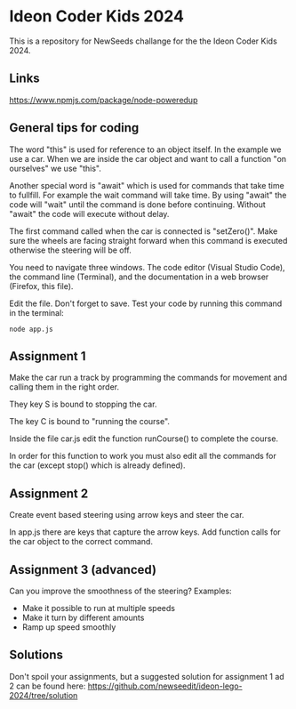 # Ideon Coder Kids 2024

This is a repository for NewSeeds challange for the the Ideon Coder Kids 2024.

## Links

https://www.npmjs.com/package/node-poweredup

## General tips for coding

The word "this" is used for reference to an object itself. In the example we use a car. When we are
inside the car object and want to call a function "on ourselves" we use "this".

Another special word is "await" which is used for commands that take time to fullfill. For example
the wait command will take time. By using "await" the code will "wait" until the command is done before
continuing. Without "await" the code will execute without delay.

The first command called when the car is connected is "setZero()". Make sure the wheels are facing
straight forward when this command is executed otherwise the steering will be off.

You need to navigate three windows. The code editor (Visual Studio Code), the command line (Terminal),
and the documentation in a web browser (Firefox, this file).

Edit the file. Don't forget to save. Test your code by running this command in the terminal:

```
node app.js
```

## Assignment 1

Make the car run a track by programming the commands for movement and calling them in the right order.

They key S is bound to stopping the car.

The key C is bound to "running the course".

Inside the file car.js edit the function runCourse() to complete the course.

In order for this function to work you must also edit all the commands for the car (except stop() which is already defined).

## Assignment 2

Create event based steering using arrow keys and steer the car.

In app.js there are keys that capture the arrow keys. Add function calls for the car object to the correct command.

## Assignment 3 (advanced)

Can you improve the smoothness of the steering? Examples:

* Make it possible to run at multiple speeds
* Make it turn by different amounts
* Ramp up speed smoothly

## Solutions

Don't spoil your assignments, but a suggested solution for assignment 1 ad 2 can be found here:
https://github.com/newseedit/ideon-lego-2024/tree/solution

